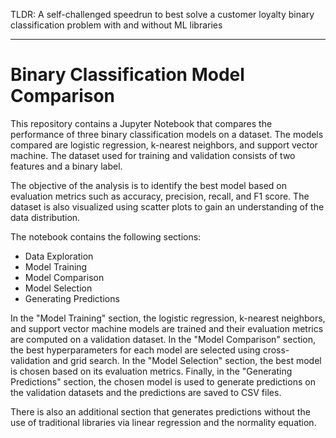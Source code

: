 TLDR: A self-challenged speedrun to best solve a customer loyalty binary classification problem with and without ML libraries

------

# Binary Classification Model Comparison
This repository contains a Jupyter Notebook that compares the performance of three binary classification models on a dataset. The models compared are logistic regression, k-nearest neighbors, and support vector machine. The dataset used for training and validation consists of two features and a binary label.

The objective of the analysis is to identify the best model based on evaluation metrics such as accuracy, precision, recall, and F1 score. The dataset is also visualized using scatter plots to gain an understanding of the data distribution.

The notebook contains the following sections:

- Data Exploration
- Model Training
- Model Comparison
- Model Selection
- Generating Predictions

In the "Model Training" section, the logistic regression, k-nearest neighbors, and support vector machine models are trained and their evaluation metrics are computed on a validation dataset. In the "Model Comparison" section, the best hyperparameters for each model are selected using cross-validation and grid search. In the "Model Selection" section, the best model is chosen based on its evaluation metrics. Finally, in the "Generating Predictions" section, the chosen model is used to generate predictions on the validation datasets and the predictions are saved to CSV files.

There is also an additional section that generates predictions without the use of traditional libraries via linear regression and the normality equation.
